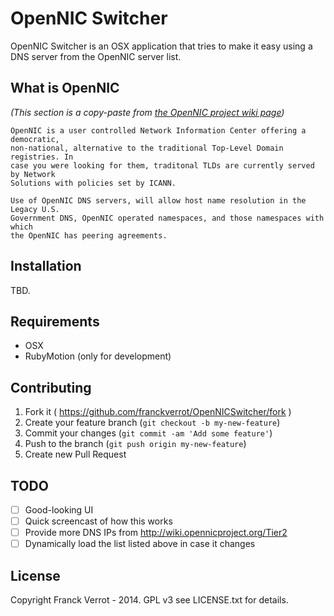 # OpenNIC Switcher

OpenNIC Switcher is an OSX application that tries to make it easy using a
DNS server from the OpenNIC server list.

## What is OpenNIC

_(This section is a copy-paste from [the OpenNIC project wiki page][wikipage])_

    OpenNIC is a user controlled Network Information Center offering a democratic,
    non-national, alternative to the traditional Top-Level Domain registries. In
    case you were looking for them, traditonal TLDs are currently served by Network
    Solutions with policies set by ICANN.

    Use of OpenNIC DNS servers, will allow host name resolution in the Legacy U.S.
    Government DNS, OpenNIC operated namespaces, and those namespaces with which
    the OpenNIC has peering agreements.

## Installation

TBD.

## Requirements

* OSX
* RubyMotion (only for development)

## Contributing

1. Fork it ( https://github.com/franckverrot/OpenNICSwitcher/fork )
2. Create your feature branch (`git checkout -b my-new-feature`)
3. Commit your changes (`git commit -am 'Add some feature'`)
4. Push to the branch (`git push origin my-new-feature`)
5. Create new Pull Request

## TODO

* [ ] Good-looking UI
* [ ] Quick screencast of how this works
* [ ] Provide more DNS IPs from http://wiki.opennicproject.org/Tier2
* [ ] Dynamically load the list listed above in case it changes

## License

Copyright Franck Verrot - 2014. GPL v3 see LICENSE.txt for details.

[wikipage]: http://wiki.opennicproject.org/HomePage
